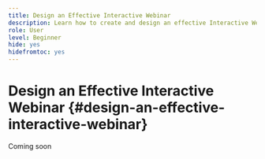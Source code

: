 ```yaml
---
title: Design an Effective Interactive Webinar
description: Learn how to create and design an effective Interactive Webinar
role: User
level: Beginner
hide: yes
hidefromtoc: yes
---
```

# Design an Effective Interactive Webinar {#design-an-effective-interactive-webinar}

Coming soon
